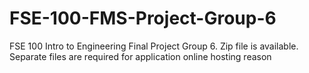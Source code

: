 # FSE-100-FMS-Project-Group-6
FSE 100 Intro to Engineering Final Project Group 6. Zip file is available. Separate files are required for application online hosting reason

